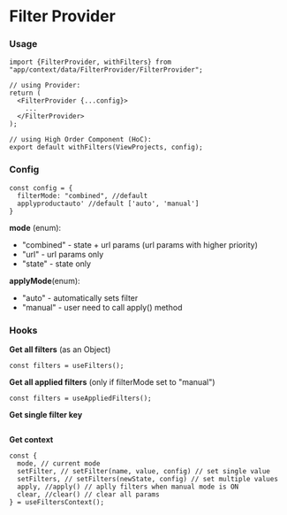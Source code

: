 
# Filter Provider

### Usage

```
import {FilterProvider, withFilters} from "app/context/data/FilterProvider/FilterProvider";

// using Provider:
return (
  <FilterProvider {...config}>
    ...
  </FilterProvider>
);

// using High Order Component (HoC):
export default withFilters(ViewProjects, config);
```

### Config

```
const config = {
  filterMode: "combined", //default
  applyproductauto' //default ['auto', 'manual']
}
```
**mode** (enum):
- "combined" - state + url params (url params with higher priority)
- "url" - url params only
- "state" - state only

**applyMode**(enum):
- "auto" - automatically sets filter
- "manual" - user need to call apply() method


### Hooks

**Get all filters** (as an Object)
```
const filters = useFilters();
```

**Get all applied filters** (only if filterMode set to "manual")
```
const filters = useAppliedFilters();
```

**Get single filter key**
```

```

**Get context**
```
const {
  mode, // current mode
  setFilter, // setFilter(name, value, config) // set single value
  setFilters, // setFilters(newState, config) // set multiple values
  apply, //apply() // aplly filters when manual mode is ON
  clear, //clear() // clear all params
} = useFiltersContext();
```
